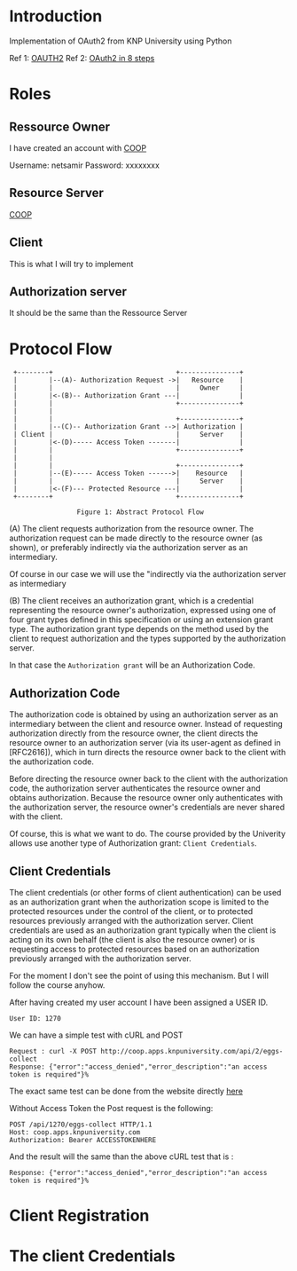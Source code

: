 # Introduction

Implementation of OAuth2 from KNP University using Python

Ref 1: [OAUTH2](https://tools.ietf.org/html/rfc6749 "Specifications")
Ref 2: [OAuth2 in 8 steps](https://knpuniversity.com/screencast/oauth)

# Roles

## Ressource Owner

I have created an account with [COOP](http://coop.apps.knpuniversity.com/api)

Username: netsamir
Password: xxxxxxxx

## Resource Server

[COOP](http://coop.apps.knpuniversity.com/api)

## Client

This is what I will try to implement

## Authorization server

It should be the same than the Ressource Server

# Protocol Flow

     +--------+                               +---------------+
     |        |--(A)- Authorization Request ->|   Resource    |
     |        |                               |     Owner     |
     |        |<-(B)-- Authorization Grant ---|               |
     |        |                               +---------------+
     |        |
     |        |                               +---------------+
     |        |--(C)-- Authorization Grant -->| Authorization |
     | Client |                               |     Server    |
     |        |<-(D)----- Access Token -------|               |
     |        |                               +---------------+
     |        |
     |        |                               +---------------+
     |        |--(E)----- Access Token ------>|    Resource   |
     |        |                               |     Server    |
     |        |<-(F)--- Protected Resource ---|               |
     +--------+                               +---------------+

                     Figure 1: Abstract Protocol Flow



(A)  The client requests authorization from the resource owner.  The
        authorization request can be made directly to the resource owner
        (as shown), or preferably indirectly via the authorization
        server as an intermediary.

Of course in our case we will use the "indirectly via the authorization server as intermediary

(B)  The client receives an authorization grant, which is a
        credential representing the resource owner's authorization,
        expressed using one of four grant types defined in this
        specification or using an extension grant type.  The
        authorization grant type depends on the method used by the
        client to request authorization and the types supported by the
        authorization server.

In that case the `Authorization grant` will be an Authorization Code.

## Authorization Code

   The authorization code is obtained by using an authorization server
   as an intermediary between the client and resource owner.  Instead of
   requesting authorization directly from the resource owner, the client
   directs the resource owner to an authorization server (via its
   user-agent as defined in [RFC2616]), which in turn directs the
   resource owner back to the client with the authorization code.

   Before directing the resource owner back to the client with the
   authorization code, the authorization server authenticates the
   resource owner and obtains authorization.  Because the resource owner
   only authenticates with the authorization server, the resource
   owner's credentials are never shared with the client.


Of course, this is what we want to do. The course provided by the Univerity allows use another type of Authorization grant: `Client Credentials`.

## Client Credentials

   The client credentials (or other forms of client authentication) can
   be used as an authorization grant when the authorization scope is
   limited to the protected resources under the control of the client,
   or to protected resources previously arranged with the authorization
   server.  Client credentials are used as an authorization grant
   typically when the client is acting on its own behalf (the client is
   also the resource owner) or is requesting access to protected
   resources based on an authorization previously arranged with the
   authorization server.

For the moment I don't see the point of using this mechanism.  But I will follow the course anyhow.

After having created my user account I have been assigned a USER ID.

    User ID: 1270

We can have a simple test with cURL and POST

    Request : curl -X POST http://coop.apps.knpuniversity.com/api/2/eggs-collect
    Response: {"error":"access_denied","error_description":"an access token is required"}%

The exact same test can be done from the website directly [here](http://coop.apps.knpuniversity.com/application/api/eggs-collect)

Without Access Token the Post request is the following:

    POST /api/1270/eggs-collect HTTP/1.1
    Host: coop.apps.knpuniversity.com
    Authorization: Bearer ACCESSTOKENHERE

And the result will the same than the above cURL test that is :

    Response: {"error":"access_denied","error_description":"an access token is required"}%

# Client Registration

# The client Credentials


